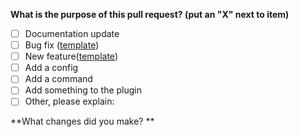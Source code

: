 <!--

Thank you for being interested in vscode-deno!

Have you read vscode-deno's Code of Conduct? https://github.com/justjavac/vscode-deno/blob/master/CODE_OF_CONDUCT.md

Before making a PR, please read our contributing guidelines
https://github.com/justjavac/vscode-deno/blob/master/CONTRIBUTING.md

-->

**What is the purpose of this pull request? (put an "X" next to item)**

- [ ] Documentation update
- [ ] Bug fix ([template](https://github.com/justjavac/dvm/blob/master/.github/ISSUE_TEMPLATE/bug_report.md))
- [ ] New feature([template](https://github.com/justjavac/dvm/blob/master/.github/ISSUE_TEMPLATE/feature_request.md))
- [ ] Add a config
- [ ] Add a command
- [ ] Add something to the plugin
- [ ] Other, please explain:

**What changes did you make? **
